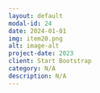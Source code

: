 ```yaml
---
layout: default
modal-id: 24
date: 2024-01-01
img: item20.png
alt: image-alt
project-date: 2023
client: Start Bootstrap
category: N/A
description: N/A
---
```

